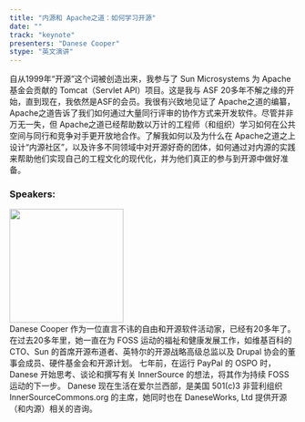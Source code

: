 ```yaml
---
title: "内源和 Apache之道：如何学习开源"
date: "" 
track: "keynote"
presenters: "Danese Cooper"
stype: "英文演讲"
---
```

自从1999年“开源”这个词被创造出来，我参与了 Sun Microsystems 为 Apache基金会贡献的 Tomcat（Servlet API）项目。这是我与 ASF 20多年不解之缘的开始，直到现在，我依然是ASF的会员。我很有兴致地见证了 Apache之道的编纂，Apache之道告诉了我们如何通过大量同行评审的协作方式来开发软件。尽管并非万无一失，但 Apache之道已经帮助数以万计的工程师（和组织）学习如何在公共空间与同行和竞争对手更开放地合作。了解我如何以及为什么在 Apache之道之上设计“内源社区”，以及许多不同领域中对开源好奇的团体，如何通过对内源的实践来帮助他们实现自己的工程文化的现代化，并为他们真正的参与到开源中做好准备。
### Speakers: 
<img src="images/speaker/2001.png" width="200" />
<br>
Danese Cooper 作为一位直言不讳的自由和开源软件活动家，已经有20多年了。 在过去20多年里，她一直在为 FOSS 运动的福祉和健康发展工作，如维基百科的 CTO、Sun 的首席开源布道者、英特尔的开源战略高级总监以及 Drupal 协会的董事会成员、硬件基金会和开源计划。 七年前，在运行 PayPal 的 OSPO 时，Danese 开始思考、谈论和撰写有关 InnerSource 的想法，将其作为持续 FOSS 运动的下一步。 Danese 现在生活在爱尔兰西部，是美国 501(c)3 非营利组织 InnerSourceCommons.org 的主席，她同时也在 DaneseWorks, Ltd 提供开源（和内源）相关的咨询。
